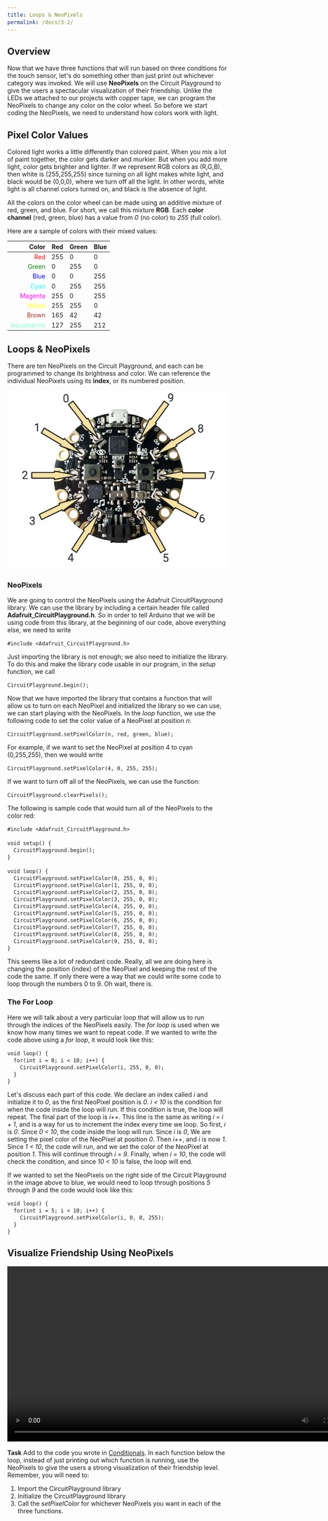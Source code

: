```yaml
---
title: Loops & NeoPixels
permalink: /docs/3-2/
---
```

## Overview
Now that we have three functions that will run based on three conditions for the touch sensor, let's do something other than just print out whichever category was invoked. We will use **NeoPixels** on the Circuit Playground to give the users a spectacular visualization of their friendship. Unlike the LEDs we attached to our projects with copper tape, we can program the NeoPixels to change any color on the color wheel. So before we start coding the NeoPixels, we need to understand how colors work with light.

## Pixel Color Values
Colored light works a little differently than colored paint. When you mix a lot of paint together, the color gets darker and murkier. But when you add more light, color gets brighter and lighter. If we represent RGB colors as (R,G,B), then white is (255,255,255) since turning on all light makes white light, and black would be (0,0,0), where we turn off all the light. In other words, white light is all channel colors turned on, and black is the absence of light.

All the colors on the color wheel can be made using an additive mixture of red, green, and blue. For short, we call this mixture **RGB**. Each **color channel** (red, green, blue) has a value from *0* (no color) to *255* (full color).

Here are a sample of colors with their mixed values:

Color | Red | Green | Blue
----: | --- | ----- | ----
<span style="color:red">Red</span>  | 255  | 0  | 0
<span style="color:green">Green</span>  | 0  | 255  | 0
<span style="color:blue">Blue</span>  | 0  | 0  | 255
<span style="color:cyan">Cyan</span>  |  0 | 255  |  255
<span style="color:magenta">Magenta</span>  | 255  | 0  |  255
<span style="color:yellow">Yellow</span>  | 255  | 255  |  0
<span style="color:brown">Brown</span>  | 165  | 42  |  42
<span style="color:aquamarine">Aquamarine</span>  | 127  | 255  |  212

## Loops & NeoPixels
There are ten NeoPixels on the Circuit Playground, and each can be programmed to change its brightness and color. We can reference the individual NeoPixels using its **index**, or its numbered position.

![neopixel positions](../images/3-2_neopixel-positions.png)

### NeoPixels
We are going to control the NeoPixels using the Adafruit CircuitPlayground library. We can use the library by including a certain header file called **Adafruit_CircuitPlayground.h**. So in order to tell Arduino that we will be using code from this library, at the beginning of our code, above everything else, we need to write

```
#include <Adafruit_CircuitPlayground.h>
```

Just importing the library is not enough; we also need to initialize the library. To do this and make the library code usable in our program, in the *setup* function, we call

```
CircuitPlayground.begin();
```

Now that we have imported the library that contains a function that will allow us to turn on each NeoPixel and initialized the library so we can use, we can start playing with the NeoPixels. In the *loop* function, we use the following code to set the color value of a NeoPixel at position *n*:

```
CircuitPlayground.setPixelColor(n, red, green, blue);
```

For example, if we want to set the NeoPixel at position 4 to cyan (0,255,255), then we would write

```
CircuitPlayground.setPixelColor(4, 0, 255, 255);
```

If we want to turn off all of the NeoPixels, we can use the function:

```
CircuitPlayground.clearPixels();
```

The following is sample code that would turn all of the NeoPixels to the color red:

```
#include <Adafruit_CircuitPlayground.h>

void setup() {
  CircuitPlayground.begin();
}

void loop() {
  CircuitPlayground.setPixelColor(0, 255, 0, 0);
  CircuitPlayground.setPixelColor(1, 255, 0, 0);
  CircuitPlayground.setPixelColor(2, 255, 0, 0);
  CircuitPlayground.setPixelColor(3, 255, 0, 0);
  CircuitPlayground.setPixelColor(4, 255, 0, 0);
  CircuitPlayground.setPixelColor(5, 255, 0, 0);
  CircuitPlayground.setPixelColor(6, 255, 0, 0);
  CircuitPlayground.setPixelColor(7, 255, 0, 0);
  CircuitPlayground.setPixelColor(8, 255, 0, 0);
  CircuitPlayground.setPixelColor(9, 255, 0, 0);
}
```

This seems like a lot of redundant code. Really, all we are doing here is changing the position (index) of the NeoPixel and keeping the rest of the code the same. If only there were a way that we could write some code to loop through the numbers 0 to 9. Oh wait, there is.

### The For Loop
Here we will talk about a very particular loop that will allow us to run through the indices of the NeoPixels easily. The *for loop* is used when we know how many times we want to repeat code. If we wanted to write the code above using a *for loop*, it would look like this:

```
void loop() {
  for(int i = 0; i < 10; i++) {
    CircuitPlayground.setPixelColor(i, 255, 0, 0);
  }
}
```

Let's discuss each part of this code. We declare an index called *i* and initialize it to *0*, as the first NeoPixel position is *0*. *i < 10* is the condition for when the code inside the loop will run. If this condition is true, the loop will repeat. The final part of the loop is *i++*. This line is the same as writing *i = i + 1*, and is a way for us to increment the index every time we loop. So first, *i* is *0*. Since *0 < 10*, the code inside the loop will run. Since *i* is *0*, We are setting the pixel color of the NeoPixel at position *0*. Then *i++*, and *i* is now *1*. Since *1 < 10*, the code will run, and we set the color of the NeoPixel at position *1*. This will continue through *i = 9*. Finally, when *i = 10*, the code will check the condition, and since *10 < 10* is false, the loop will end.

If we wanted to set the NeoPixels on the right side of the Circuit Playground in the image above to blue, we would need to loop through positions *5* through *9* and the code would look like this:

```
void loop() {
  for(int i = 5; i < 10; i++) {
    CircuitPlayground.setPixelColor(i, 0, 0, 255);
  }
}
```

## Visualize Friendship Using NeoPixels

<video src="../images/3-2_neopixels.mp4" loop width="800"></video>

**Task** Add to the code you wrote in [Conditionals](../3-1/). In each function below the loop, instead of just printing out which function is running, use the NeoPixels to give the users a strong visualization of their friendship level. Remember, you will need to:
1. Import the CircuitPlayground library
2. Initialize the CircuitPlayground library
3. Call the *setPixelColor* for whichever NeoPixels you want in each of the three functions.
